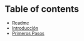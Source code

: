 # Table of contents

* [Readme](README.md)
* [Introducción](introduccion.md)
* [Primeros Pasos](primeros-pasos.md)
